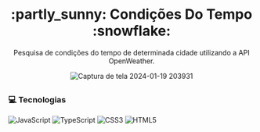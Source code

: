 <h1 align="center"> :partly_sunny: Condições Do Tempo :snowflake: </h1>

<p align="center"> Pesquisa de condições do tempo de determinada cidade utilizando a API OpenWeather. </p>

<div align="center">
  
![Captura de tela 2024-01-19 203931](https://github.com/gyselle-marques/CondicoesDoTempo/assets/119114313/cd4b6486-5d9a-49d7-9324-5871cef34310)

</div>

##
<h3>💻 Tecnologias</h3>

![JavaScript](https://img.shields.io/badge/javascript-%23323330.svg?style=for-the-badge&logo=javascript&logoColor=%23F7DF1E)
![TypeScript](https://img.shields.io/badge/typescript-%23007ACC.svg?style=for-the-badge&logo=typescript&logoColor=white)
![CSS3](https://img.shields.io/badge/css3-%231572B6.svg?style=for-the-badge&logo=css3&logoColor=white)
![HTML5](https://img.shields.io/badge/html5-%23E34F26.svg?style=for-the-badge&logo=html5&logoColor=white) 
